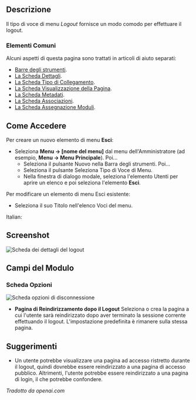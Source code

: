 <!-- Filename: Help4.x:Menu_Item:_Logout / Display title: Disconnessione -->

## Descrizione

Il tipo di voce di menu *Logout* fornisce un modo comodo per effettuare il logout.

### Elementi Comuni

Alcuni aspetti di questa pagina sono trattati in articoli di aiuto separati:

* [Barre degli strumenti](jdocmanual?article=help/common-elements/toolbars).
* [La Scheda Dettagli](jdocmanual?article=help/menu-items-common/menu-item-details).
* [La Scheda Tipo di Collegamento](jdocmanual?article=help/menu-items-common/menu-item-link-type).
* [La Scheda Visualizzazione della Pagina](jdocmanual?article=help/menu-items-common/menu-item-page-display).
* [La Scheda Metadati](jdocmanual?article=help/menu-items-common/menu-item-metadata).
* [La Scheda Associazioni](jdocmanual?article=help/common-elements/edit-associations).
* [La Scheda Assegnazione Moduli](jdocmanual?article=help/menu-items-common/menu-item-module-assignment).

## Come Accedere

Per creare un nuovo elemento di menu **Esci**:

- Seleziona **Menu → \[nome del menu\]** dal menu dell'Amministratore
  (ad esempio, **Menu → Menu Principale**). Poi...
  - Seleziona il pulsante Nuovo nella Barra degli strumenti. Poi...
  - Seleziona il pulsante Seleziona Tipo di Voce di Menu.
  - Nella finestra di dialogo modale, seleziona l'elemento Utenti per aprire un elenco e poi
    seleziona l'elemento **Esci**.

Per modificare un elemento di menu Esci esistente:

- Seleziona il suo Titolo nell'elenco Voci del menu.


Italian:
## Screenshot

![Scheda dei dettagli del logout](../../../it/images/menu-items/users-logout-details-tab.png)

## Campi del Modulo

### Scheda Opzioni

![Scheda opzioni di disconnessione](../../../it/images/menu-items/users-logout-options-tab.png)

- **Pagina di Reindirizzamento dopo il Logout** Seleziona o crea la pagina a cui l'utente sarà 
  reindirizzato dopo aver terminato la sessione corrente effettuando il logout. L'impostazione predefinita 
  è rimanere sulla stessa pagina.

## Suggerimenti

- Un utente potrebbe visualizzare una pagina ad accesso ristretto durante il logout, quindi dovrebbe essere reindirizzato a una pagina di accesso pubblico. Altrimenti, l'utente potrebbe essere reindirizzato a una pagina di login, il che potrebbe confondere.

*Tradotto da openai.com*

